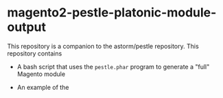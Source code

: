 # magento2-pestle-platonic-module-output

This repository is a companion to the astorm/pestle repository.  This repository contains

- A bash script that uses the `pestle.phar` program to generate a "full" Magento module

- An example of the 